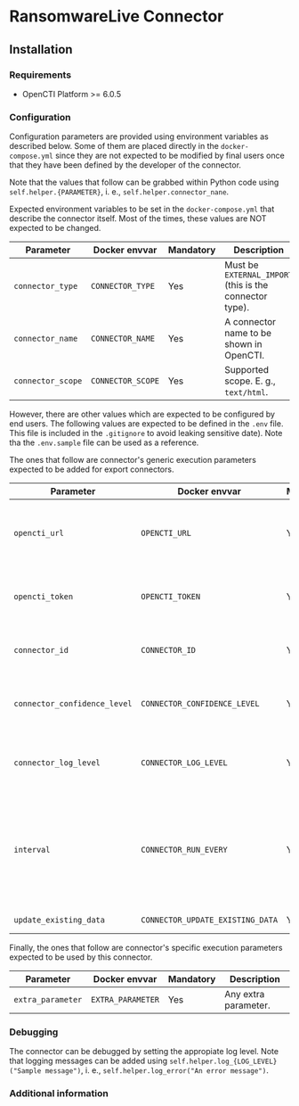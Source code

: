 # RansomwareLive Connector

<!--
General description of the connector
* What it does
* How it works
* Special requirements
* Use case description
* ...
-->

## Installation

### Requirements

- OpenCTI Platform >= 6.0.5

### Configuration

Configuration parameters are provided using environment variables as described below.
Some of them are placed directly in the `docker-compose.yml` since they are not expected to be modified by final users once that they have been defined by the developer of the connector.

Note that the values that follow can be grabbed within Python code using `self.helper.{PARAMETER}`, i. e., `self.helper.connector_nane`.

Expected environment variables to be set in the  `docker-compose.yml` that describe the connector itself.
Most of the times, these values are NOT expected to be changed.

| Parameter                            | Docker envvar                       | Mandatory    | Description                                                                                                                                                |
| ------------------------------------ | ----------------------------------- | ------------ | ---------------------------------------------------------------------------------------------------------------------------------------------------------- |
| `connector_type`                     | `CONNECTOR_TYPE`                    | Yes          | Must be `EXTERNAL_IMPORT` (this is the connector type).                                                                                                    |
| `connector_name`                     | `CONNECTOR_NAME`                    | Yes          | A connector name to be shown in OpenCTI.                                                                                                                   |
| `connector_scope`                    | `CONNECTOR_SCOPE`                   | Yes          | Supported scope. E. g., `text/html`.                                                                                                                       |

However, there are other values which are expected to be configured by end users.
The following values are expected to be defined in the `.env` file.
This file is included in the `.gitignore` to avoid leaking sensitive date). 
Note tha the `.env.sample` file can be used as a reference.

The ones that follow are connector's generic execution parameters expected to be added for export connectors.

| Parameter                            | Docker envvar                       | Mandatory    | Description                                                                                                                                                |
| ------------------------------------ | ----------------------------------- | ------------ | ---------------------------------------------------------------------------------------------------------------------------------------------------------- |
| `opencti_url`                        | `OPENCTI_URL`                       | Yes          | The URL of the OpenCTI platform. Note that final `/` should be avoided. Example value: `http://opencti:8080`                                               |
| `opencti_token`                      | `OPENCTI_TOKEN`                     | Yes          | The default admin token configured in the OpenCTI platform parameters file.                                                                                |
| `connector_id`                       | `CONNECTOR_ID`                      | Yes          | A valid arbitrary `UUIDv4` that must be unique for this connector.                                                                                         |
| `connector_confidence_level`         | `CONNECTOR_CONFIDENCE_LEVEL`        | Yes          | The default confidence level for created sightings (a number between 1 and 4).                                                                             |
| `connector_log_level`                | `CONNECTOR_LOG_LEVEL`               | Yes          | The log level for this connector, could be `debug`, `info`, `warn` or `error` (less verbose).                                                              |
| `interval`                           | `CONNECTOR_RUN_EVERY`               | Yes          | The time unit is represented by a single character at the end of the string: d for days, h for hours, m for minutes, and s for seconds. e.g., 30s is 30 seconds. 1d is 1 day.                                                                                  |
| `update_existing_data`               | `CONNECTOR_UPDATE_EXISTING_DATA`    | Yes          | Whether to update known existing data.                                                                                                                     |


Finally, the ones that follow are connector's specific execution parameters expected to be used by this connector.

| Parameter                            | Docker envvar                       | Mandatory    | Description                                                                                                                                                |
| ------------------------------------ | ----------------------------------- | ------------ | ---------------------------------------------------------------------------------------------------------------------------------------------------------- |
| `extra_parameter`                    | `EXTRA_PARAMETER`                   | Yes          | Any extra parameter.                                                                                                                                       |

### Debugging ###

The connector can be debugged by setting the appropiate log level.
Note that logging messages can be added using `self.helper.log_{LOG_LEVEL}("Sample message")`, i. e., `self.helper.log_error("An error message")`.

<!-- Any additional information to help future users debug and report detailed issues concerning this connector -->

### Additional information

<!--
Any additional information about this connector
* What information is ingested/updated/changed
* What should the user take into account when using this connector
* ...
-->
